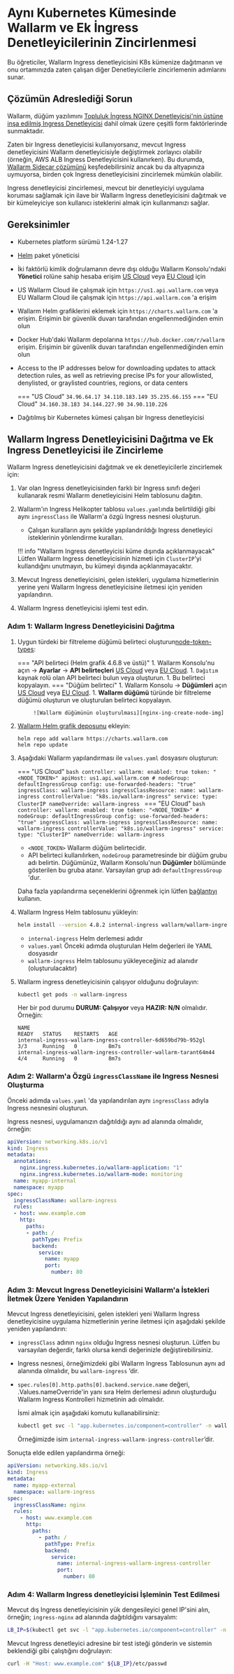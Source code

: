 [node-token-types]:                      ../user-guides/nodes/nodes.md#api-and-node-tokens-for-node-creation
[nginx-ing-create-node-img]:             ../images/user-guides/nodes/create-wallarm-node-name-specified.png

# Aynı Kubernetes Kümesinde Wallarm ve Ek İngress Denetleyicilerinin Zincirlenmesi
Bu öğreticiler, Wallarm Ingress denetleyicisini K8s kümenize dağıtmanın ve onu ortamınızda zaten çalışan diğer Denetleyicilerle zincirlemenin adımlarını sunar.

## Çözümün Adreslediği Sorun

Wallarm, düğüm yazılımını [Topluluk İngress NGINX Denetleyicisi'nin üstüne inşa edilmiş Ingress Denetleyicisi](installation-kubernetes-en.md) dahil olmak üzere çeşitli form faktörlerinde sunmaktadır.

Zaten bir Ingress denetleyicisi kullanıyorsanız, mevcut Ingress denetleyicisini Wallarm denetleyicisiyle değiştirmek zorlayıcı olabilir (örneğin, AWS ALB Ingress Denetleyicisini kullanırken). Bu durumda, [Wallarm Sidecar çözümünü](../installation/kubernetes/sidecar-proxy/deployment.md) keşfedebilirsiniz ancak bu da altyapınıza uymuyorsa, birden çok Ingress denetleyicisini zincirlemek mümkün olabilir.

Ingress denetleyicisi zincirlemesi, mevcut bir denetleyiciyi uygulama koruması sağlamak için ilave bir Wallarm Ingress denetleyicisini dağıtmak ve bir kümeleyiciye son kullanıcı isteklerini almak için kullanmanızı sağlar.

## Gereksinimler

* Kubernetes platform sürümü 1.24-1.27
* [Helm](https://helm.sh/) paket yöneticisi
* İki faktörlü kimlik doğrulamanın devre dışı olduğu Wallarm Konsolu'ndaki **Yönetici** rolüne sahip hesaba erişim [US Cloud](https://us1.my.wallarm.com/) veya [EU Cloud](https://my.wallarm.com/) için
* US Wallarm Cloud ile çalışmak için `https://us1.api.wallarm.com` veya EU Wallarm Cloud ile çalışmak için `https://api.wallarm.com` 'a erişim
* Wallarm Helm grafiklerini eklemek için `https://charts.wallarm.com` 'a erişim. Erişimin bir güvenlik duvarı tarafından engellenmediğinden emin olun
* Docker Hub'daki Wallarm depolarına `https://hub.docker.com/r/wallarm` erişim. Erişimin bir güvenlik duvarı tarafından engellenmediğinden emin olun
* Access to the IP addresses below for downloading updates to attack detection rules, as well as retrieving precise IPs for your allowlisted, denylisted, or graylisted countries, regions, or data centers

    === "US Cloud"
        ```
        34.96.64.17
        34.110.183.149
        35.235.66.155
        ```
    === "EU Cloud"
        ```
        34.160.38.183
        34.144.227.90
        34.90.110.226
        ```
* Dağıtılmış bir Kubernetes kümesi çalışan bir Ingress denetleyicisi

## Wallarm Ingress Denetleyicisini Dağıtma ve Ek Ingress Denetleyicisi ile Zincirleme

Wallarm Ingress denetleyicisini dağıtmak ve ek denetleyicilerle zincirlemek için:

1. Var olan Ingress denetleyicisinden farklı bir Ingress sınıfı değeri kullanarak resmi Wallarm denetleyicisini Helm tablosunu dağıtın.
1. Wallarm'ın Ingress Helikopter tablosu `values.yaml`ında belirtildiği gibi aynı `ingressClass` ile Wallarm'a özgü Ingress nesnesi oluşturun.
   
   * Çalışan kuralların aynı şekilde yapılandırıldığı Ingress denetleyici isteklerinin yönlendirme kuralları.

    !!! info "Wallarm Ingress denetleyicisi küme dışında açıklanmayacak"
       Lütfen Wallarm Ingress denetleyicisinin hizmeti için `ClusterIP`'yi kullandığını unutmayın, bu kümeyi dışında açıklanmayacaktır.
1. Mevcut Ingress denetleyicisini, gelen istekleri, uygulama hizmetlerinin yerine yeni Wallarm Ingress denetleyicisine iletmesi için yeniden yapılandırın.
1. Wallarm Ingress denetleyicisi işlemi test edin.

### Adım 1: Wallarm Ingress Denetleyicisini Dağıtma

1. Uygun türdeki bir filtreleme düğümü belirteci oluşturun[node-token-types]:

    === "API belirteci (Helm grafik 4.6.8 ve üstü)"
        1. Wallarm Konsolu'nu açın → **Ayarlar** → **API belirteçleri** [US Cloud](https://us1.my.wallarm.com/settings/api-tokens) veya [EU Cloud](https://my.wallarm.com/settings/api-tokens).
        1. `Dağıtım` kaynak rolü olan API belirteci bulun veya oluşturun.
        1. Bu belirteci kopyalayın.
    === "Düğüm belirteci"
        1. Wallarm Konsolu → **Düğümleri** açın [US Cloud](https://us1.my.wallarm.com/nodes) veya [EU Cloud](https://my.wallarm.com/nodes).
        1. **Wallarm düğümü** türünde bir filtreleme düğümü oluşturun ve oluşturulan belirteci kopyalayın.
            
            ![Wallarm düğümünün oluşturulması][nginx-ing-create-node-img]
1. [Wallarm Helm grafik deposunu](https://charts.wallarm.com/) ekleyin:
    ```
    helm repo add wallarm https://charts.wallarm.com
    helm repo update
    ```
1. Aşağıdaki Wallarm yapılandırması ile `values.yaml` dosyasını oluşturun:

    === "US Cloud"
        ```bash
        controller:
          wallarm:
            enabled: true
            token: "<NODE_TOKEN>"
            apiHost: us1.api.wallarm.com
            # nodeGroup: defaultIngressGroup
          config:
            use-forwarded-headers: "true"  
          ingressClass: wallarm-ingress
          ingressClassResource:
            name: wallarm-ingress
            controllerValue: "k8s.io/wallarm-ingress"
          service:
            type: ClusterIP
        nameOverride: wallarm-ingress
        ```
    === "EU Cloud"
        ```bash
        controller:
          wallarm:
            enabled: true
            token: "<NODE_TOKEN>"
            # nodeGroup: defaultIngressGroup
          config:
            use-forwarded-headers: "true"
          ingressClass: wallarm-ingress
          ingressClassResource:
            name: wallarm-ingress
            controllerValue: "k8s.io/wallarm-ingress"
          service:
            type: "ClusterIP"
        nameOverride: wallarm-ingress
        ```    
    
    * `<NODE_TOKEN>` Wallarm düğüm belirtecidir.
    * API belirteci kullanılırken, `nodeGroup` parametresinde bir düğüm grubu adı belirtin. Düğümünüz, Wallarm Konsolu'nun **Düğümler** bölümünde gösterilen bu gruba atanır. Varsayılan grup adı `defaultIngressGroup` 'dur.

    Daha fazla yapılandırma seçeneklerini öğrenmek için lütfen [bağlantıyı](configure-kubernetes-en.md) kullanın.
1. Wallarm Ingress Helm tablosunu yükleyin:
    ``` bash
    helm install --version 4.8.2 internal-ingress wallarm/wallarm-ingress -n wallarm-ingress -f values.yaml --create-namespace
    ```

    * `internal-ingress` Helm derlemesi adıdır
    * `values.yaml` Önceki adımda oluşturulan Helm değerleri ile YAML dosyasıdır
    * `wallarm-ingress` Helm tablosunu yükleyeceğiniz ad alanıdır (oluşturulacaktır)
1. Wallarm ingress denetleyicisinin çalışıyor olduğunu doğrulayın: 

    ```bash
    kubectl get pods -n wallarm-ingress
    ```

    Her bir pod durumu **DURUM: Çalışıyor** veya **HAZIR: N/N** olmalıdır. Örneğin:

    ```
    NAME                                                             READY   STATUS    RESTARTS   AGE
    internal-ingress-wallarm-ingress-controller-6d659bd79b-952gl      3/3     Running   0          8m7s
    internal-ingress-wallarm-ingress-controller-wallarm-tarant64m44   4/4     Running   0          8m7s
    ```

### Adım 2: Wallarm'a Özgü `ingressClassName` ile Ingress Nesnesi Oluşturma

Önceki adımda `values.yaml` 'da yapılandırılan aynı `ingressClass` adıyla Ingress nesnesini oluşturun.

Ingress nesnesi, uygulamanızın dağıtıldığı aynı ad alanında olmalıdır, örneğin:

```yaml
apiVersion: networking.k8s.io/v1
kind: Ingress
metadata:
  annotations:
    nginx.ingress.kubernetes.io/wallarm-application: "1"
    nginx.ingress.kubernetes.io/wallarm-mode: monitoring
  name: myapp-internal
  namespace: myapp
spec:
  ingressClassName: wallarm-ingress
  rules:
  - host: www.example.com
    http:
      paths:
      - path: /
        pathType: Prefix
        backend:
          service:
            name: myapp
            port:
              number: 80
```

### Adım 3: Mevcut Ingress Denetleyicisini Wallarm'a İstekleri İletmek Üzere Yeniden Yapılandırın

Mevcut Ingress denetleyicisini, gelen istekleri yeni Wallarm Ingress denetleyicisine uygulama hizmetlerinin yerine iletmesi için aşağıdaki şekilde yeniden yapılandırın:

* `ingressClass` adının `nginx` olduğu Ingress nesnesi oluşturun. Lütfen bu varsayılan değerdir, farklı olursa kendi değerinizle değiştirebilirsiniz. 
* Ingress nesnesi, örneğimizdeki gibi Wallarm Ingress Tablosunun aynı ad alanında olmalıdır, bu `wallarm-ingress` ’dir.
* `spec.rules[0].http.paths[0].backend.service.name` değeri, .Values.nameOverride'in yanı sıra Helm derlemesi adının oluşturduğu Wallarm Ingress Kontrolleri hizmetinin adı olmalıdır.

   İsmi almak için aşağıdaki komutu kullanabilirsiniz:
   
    ```bash
    kubectl get svc -l "app.kubernetes.io/component=controller" -n wallarm-ingress -o=jsonpath='{.items[0].metadata.name}'
    ```

    Örneğimizde isim `internal-ingress-wallarm-ingress-controller`’dir.

Sonuçta elde edilen yapılandırma örneği:

```yaml
apiVersion: networking.k8s.io/v1
kind: Ingress
metadata:
  name: myapp-external
  namespace: wallarm-ingress
spec:
  ingressClassName: nginx
  rules:
    - host: www.example.com
      http:
        paths:
          - path: /
            pathType: Prefix
            backend:
              service:
                name: internal-ingress-wallarm-ingress-controller
                port:
                  number: 80
```

### Adım 4: Wallarm Ingress denetleyicisi İşleminin Test Edilmesi 

Mevcut dış Ingress denetleyicisinin yük dengesileyici genel IP'sini alın, örneğin; `ingress-nginx` ad alanında dağıtıldığını varsayalım:

```bash
LB_IP=$(kubectl get svc -l "app.kubernetes.io/component=controller" -n ingress-nginx -o=jsonpath='{.items[0].status.loadBalancer.ingress[0].ip}')
```

Mevcut Ingress denetleyici adresine bir test isteği gönderin ve sistemin beklendiği gibi çalıştığını doğrulayın:

```bash
curl -H "Host: www.example.com" ${LB_IP}/etc/passwd
```